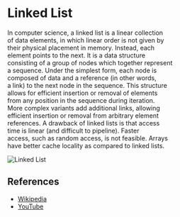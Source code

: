 # Linked List

In computer science, a linked list is a linear collection   
of data elements, in which linear order is not given by   
their physical placement in memory. Instead, each   
element points to the next. It is a data structure   
consisting of a group of nodes which together represent   
a sequence. Under the simplest form, each node is   
composed of data and a reference \(in other words,   
a link\) to the next node in the sequence. This structure  
allows for efficient insertion or removal of elements   
from any position in the sequence during iteration.   
More complex variants add additional links, allowing   
efficient insertion or removal from arbitrary element   
references. A drawback of linked lists is that access   
time is linear \(and difficult to pipeline\). Faster   
access, such as random access, is not feasible. Arrays   
have better cache locality as compared to linked lists.

![Linked List](https://upload.wikimedia.org/wikipedia/commons/6/6d/Singly-linked-list.svg)

## References

* [Wikipedia](https://en.wikipedia.org/wiki/Linked_list)
* [YouTube](https://www.youtube.com/watch?v=njTh_OwMljA&index=2&t=1s&list=PLLXdhg_r2hKA7DPDsunoDZ-Z769jWn4R8)




